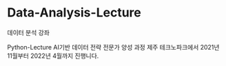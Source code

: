 # Data-Analysis-Lecture
데이터 분석 강좌 

Python-Lecture
AI기반 데이터 전략 전문가 양성 과정
제주 테크노파크에서 2021년 11월부터 2022년 4월까지 진행니다.
